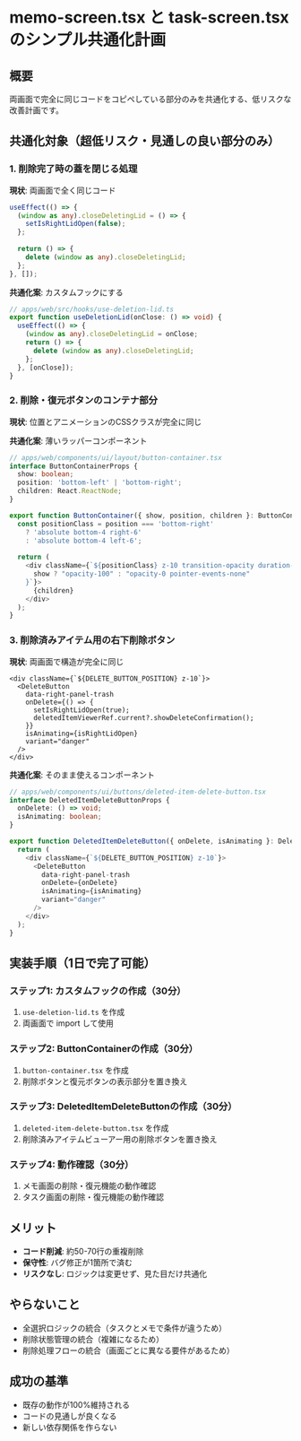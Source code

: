 # memo-screen.tsx と task-screen.tsx のシンプル共通化計画

## 概要
両画面で完全に同じコードをコピペしている部分のみを共通化する、低リスクな改善計画です。

## 共通化対象（超低リスク・見通しの良い部分のみ）

### 1. 削除完了時の蓋を閉じる処理
**現状**: 両画面で全く同じコード
```typescript
useEffect(() => {
  (window as any).closeDeletingLid = () => {
    setIsRightLidOpen(false);
  };
  
  return () => {
    delete (window as any).closeDeletingLid;
  };
}, []);
```

**共通化案**: カスタムフックにする
```typescript
// apps/web/src/hooks/use-deletion-lid.ts
export function useDeletionLid(onClose: () => void) {
  useEffect(() => {
    (window as any).closeDeletingLid = onClose;
    return () => {
      delete (window as any).closeDeletingLid;
    };
  }, [onClose]);
}
```

### 2. 削除・復元ボタンのコンテナ部分
**現状**: 位置とアニメーションのCSSクラスが完全に同じ

**共通化案**: 薄いラッパーコンポーネント
```typescript
// apps/web/components/ui/layout/button-container.tsx
interface ButtonContainerProps {
  show: boolean;
  position: 'bottom-left' | 'bottom-right';
  children: React.ReactNode;
}

export function ButtonContainer({ show, position, children }: ButtonContainerProps) {
  const positionClass = position === 'bottom-right' 
    ? 'absolute bottom-4 right-6' 
    : 'absolute bottom-4 left-6';
    
  return (
    <div className={`${positionClass} z-10 transition-opacity duration-300 ${
      show ? "opacity-100" : "opacity-0 pointer-events-none"
    }`}>
      {children}
    </div>
  );
}
```

### 3. 削除済みアイテム用の右下削除ボタン
**現状**: 両画面で構造が完全に同じ
```tsx
<div className={`${DELETE_BUTTON_POSITION} z-10`}>
  <DeleteButton
    data-right-panel-trash
    onDelete={() => {
      setIsRightLidOpen(true);
      deletedItemViewerRef.current?.showDeleteConfirmation();
    }}
    isAnimating={isRightLidOpen}
    variant="danger"
  />
</div>
```

**共通化案**: そのまま使えるコンポーネント
```typescript
// apps/web/components/ui/buttons/deleted-item-delete-button.tsx
interface DeletedItemDeleteButtonProps {
  onDelete: () => void;
  isAnimating: boolean;
}

export function DeletedItemDeleteButton({ onDelete, isAnimating }: DeletedItemDeleteButtonProps) {
  return (
    <div className={`${DELETE_BUTTON_POSITION} z-10`}>
      <DeleteButton
        data-right-panel-trash
        onDelete={onDelete}
        isAnimating={isAnimating}
        variant="danger"
      />
    </div>
  );
}
```

## 実装手順（1日で完了可能）

### ステップ1: カスタムフックの作成（30分）
1. `use-deletion-lid.ts` を作成
2. 両画面で import して使用

### ステップ2: ButtonContainerの作成（30分）
1. `button-container.tsx` を作成
2. 削除ボタンと復元ボタンの表示部分を置き換え

### ステップ3: DeletedItemDeleteButtonの作成（30分）
1. `deleted-item-delete-button.tsx` を作成
2. 削除済みアイテムビューアー用の削除ボタンを置き換え

### ステップ4: 動作確認（30分）
1. メモ画面の削除・復元機能の動作確認
2. タスク画面の削除・復元機能の動作確認

## メリット
- **コード削減**: 約50-70行の重複削除
- **保守性**: バグ修正が1箇所で済む
- **リスクなし**: ロジックは変更せず、見た目だけ共通化

## やらないこと
- 全選択ロジックの統合（タスクとメモで条件が違うため）
- 削除状態管理の統合（複雑になるため）
- 削除処理フローの統合（画面ごとに異なる要件があるため）

## 成功の基準
- 既存の動作が100%維持される
- コードの見通しが良くなる
- 新しい依存関係を作らない